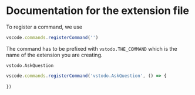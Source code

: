 # Documentation for the extension file

To register a command, we use

```ts
vscode.commands.registerCommand('')
```

The command has to be prefixed with `vstodo.THE_COMMAND` which is the name of the extension you are creating.

`vstodo.AskQuestion`

```ts
vscode.commands.registerCommand('vstodo.AskQuestion', () => {
    
})
```